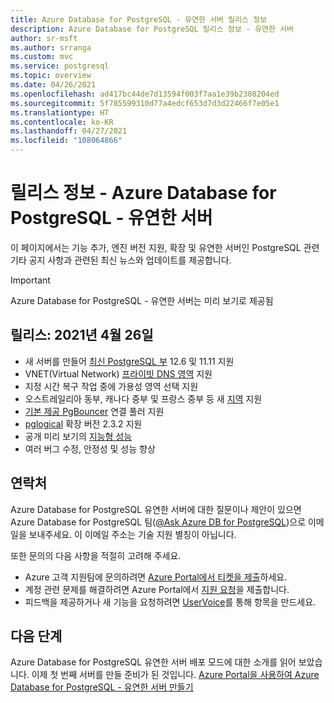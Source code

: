 ```yaml
---
title: Azure Database for PostgreSQL - 유연한 서버 릴리스 정보
description: Azure Database for PostgreSQL 릴리스 정보 - 유연한 서버
author: sr-msft
ms.author: srranga
ms.custom: mvc
ms.service: postgresql
ms.topic: overview
ms.date: 04/26/2021
ms.openlocfilehash: ad417bc44de7d13594f003f7aa1e39b2308204ed
ms.sourcegitcommit: 5f785599310d77a4edcf653d7d3d22466f7e05e1
ms.translationtype: HT
ms.contentlocale: ko-KR
ms.lasthandoff: 04/27/2021
ms.locfileid: "108064866"
---
```

# <a name="release-notes---azure-database-for-postgresql---flexible-server"></a>릴리스 정보 - Azure Database for PostgreSQL - 유연한 서버

이 페이지에서는 기능 추가, 엔진 버전 지원, 확장 및 유연한 서버인 PostgreSQL 관련 기타 공지 사항과 관련된 최신 뉴스와 업데이트를 제공합니다.

> [!IMPORTANT]
> Azure Database for PostgreSQL - 유연한 서버는 미리 보기로 제공됨

## <a name="release-april-26-2021"></a>릴리스: 2021년 4월 26일

* 새 서버를 만들어 [최신 PostgreSQL 부](./concepts-supported-versions.md) 12.6 및 11.11 지원
* VNET(Virtual Network) [프라이빗 DNS 영역](./concepts-networking.md#private-access-vnet-integration) 지원
* 지정 시간 복구 작업 중에 가용성 영역 선택 지원
* 오스트레일리아 동부, 캐나다 중부 및 프랑스 중부 등 새 [지역](./overview.md#azure-regions) 지원
* [기본 제공 PgBouncer](./concepts-pgbouncer.md) 연결 풀러 지원 
* [pglogical](https://github.com/2ndQuadrant/pglogical) 확장 버전 2.3.2 지원
* 공개 미리 보기의 [지능형 성능](concepts-query-store.md)
* 여러 버그 수정, 안정성 및 성능 향상

## <a name="contacts"></a>연락처

Azure Database for PostgreSQL 유연한 서버에 대한 질문이나 제안이 있으면 Azure Database for PostgreSQL 팀([@Ask Azure DB for PostgreSQL](mailto:AskAzureDBforPostgreSQL@service.microsoft.com))으로 이메일을 보내주세요. 이 이메일 주소는 기술 지원 별칭이 아닙니다.

또한 문의의 다음 사항을 적절히 고려해 주세요.

- Azure 고객 지원팀에 문의하려면 [Azure Portal에서 티켓을 제출](https://portal.azure.com/?#blade/Microsoft_Azure_Support/HelpAndSupportBlade)하세요.
- 계정 관련 문제를 해결하려면 Azure Portal에서 [지원 요청](https://ms.portal.azure.com/#blade/Microsoft_Azure_Support/HelpAndSupportBlade/newsupportrequest)을 제출합니다.
- 피드백을 제공하거나 새 기능을 요청하려면 [UserVoice](https://feedback.azure.com/forums/597976-azure-database-for-postgresql)를 통해 항목을 만드세요.
  

## <a name="next-steps"></a>다음 단계

Azure Database for PostgreSQL 유연한 서버 배포 모드에 대한 소개를 읽어 보았습니다. 이제 첫 번째 서버를 만들 준비가 된 것입니다. [Azure Portal을 사용하여 Azure Database for PostgreSQL - 유연한 서버 만들기](./quickstart-create-server-portal.md)